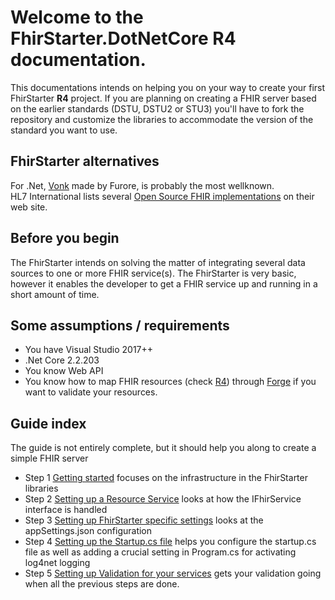 # Welcome to the FhirStarter.DotNetCore R4 documentation.

This documentations intends on helping you on your way to create your first FhirStarter **R4** project. If you are planning on creating a FHIR server based on the earlier standards (DSTU, DSTU2 or STU3) you'll have to fork the repository and customize the libraries to accommodate the version of the standard you want to use.

## FhirStarter alternatives
For .Net, [Vonk](https://fire.ly/products/vonk/vonk-fhir-server/) made by Furore, is probably the most wellknown. <br />
HL7 International lists several [Open Source FHIR implementations](http://wiki.hl7.org/index.php?title=Open_Source_FHIR_implementations) on their web site.

## Before you begin

The FhirStarter intends on solving the matter of integrating several data sources to one or more FHIR service(s). The FhirStarter is very basic, however it enables the developer to get a FHIR service up and running in a short amount of time. 

## Some assumptions / requirements

* You have Visual Studio 2017++
* .Net Core 2.2.203
* You know Web API 
* You know how to map FHIR resources (check [R4](https://www.hl7.org/fhir/)) through [Forge](https://fire.ly/products/forge/) if you want to validate your resources.

## Guide index

The guide is not entirely complete, but it should help you along to create a simple FHIR server

- Step 1 [Getting started](FHIRService/GettingStarted.md) focuses on the infrastructure in the FhirStarter libraries 
- Step 2 [Setting up a Resource Service](FHIRService/SettingUpAResourceService.md) looks at how the IFhirService interface is handled
- Step 3 [Setting up FhirStarter specific settings](FHIRService/SettingUpFhirStarterSpecificSettings.md) looks at the appSettings.json configuration
- Step 4 [Setting up the Startup.cs file](FHIRService/SettingUpStartup.md) helps you configure the startup.cs file as well as adding a crucial setting in Program.cs for activating log4net logging
- Step 5 [Setting up Validation for your services](Validation/GettingStartedWithValidation.md) gets your validation going when all the previous steps are done. 


